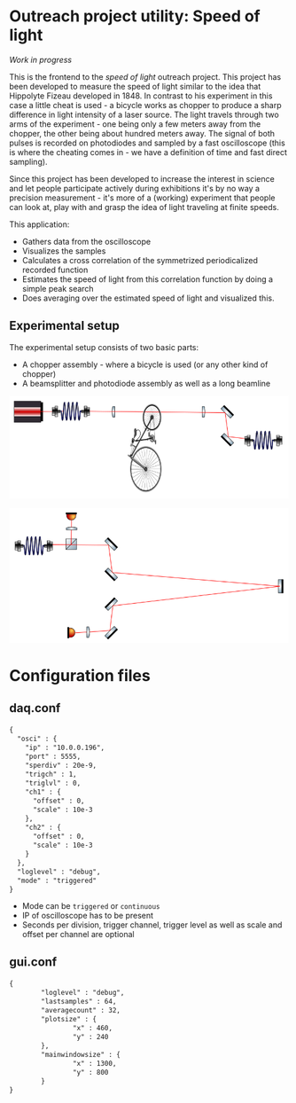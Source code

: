 # Outreach project utility: Speed of light

_Work in progress_

This is the frontend to the _speed of light_ outreach project. This project
has been developed to measure the speed of light similar to the idea
that Hippolyte Fizeau developed in 1848. In contrast to his experiment
in this case a little cheat is used - a bicycle works as chopper to produce
a sharp difference in light intensity of a laser source. The light travels
through two arms of the experiment - one being only a few meters away from
the chopper, the other being about hundred meters away. The signal of both
pulses is recorded on photodiodes and sampled by a fast oscilloscope (this
is where the cheating comes in - we have a definition of time and fast direct
sampling).

Since this project has been developed to increase the interest in science
and let people participate actively during exhibitions it's by no way a
precision measurement - it's more of a (working) experiment that people
can look at, play with and grasp the idea of light traveling at finite speeds.

This application:

* Gathers data from the oscilloscope
* Visualizes the samples
* Calculates a cross correlation of the symmetrized periodicalized recorded
  function
* Estimates the speed of light from this correlation function by doing
  a simple peak search
* Does averaging over the estimated speed of light and visualized this.

## Experimental setup

The experimental setup consists of two basic parts:

* A chopper assembly - where a bicycle is used (or any other kind of chopper)
* A beamsplitter and photodiode assembly as well as a long beamline

![Chopper assembly](https://raw.githubusercontent.com/tspspi/outreachspeedoflight/master/doc/assembly_chopper.png)

![Beamsplitter and photodiode assembly](https://raw.githubusercontent.com/tspspi/outreachspeedoflight/master/doc/assembly_diodeandcoupling.png)

# Configuration files

## daq.conf

```
{
  "osci" : {
    "ip" : "10.0.0.196",
    "port" : 5555,
    "sperdiv" : 20e-9,
    "trigch" : 1,
    "triglvl" : 0,
    "ch1" : {
      "offset" : 0,
      "scale" : 10e-3
    },
    "ch2" : {
      "offset" : 0,
      "scale" : 10e-3
    }
  },
  "loglevel" : "debug",
  "mode" : "triggered"
}
```

* Mode can be ```triggered``` or ```continuous```
* IP of oscilloscope has to be present
* Seconds per division, trigger channel, trigger level as well as scale and offset per channel
  are optional

## gui.conf

```
{
        "loglevel" : "debug",
        "lastsamples" : 64,
        "averagecount" : 32,
        "plotsize" : {
                "x" : 460,
                "y" : 240
        },
        "mainwindowsize" : {
                "x" : 1300,
                "y" : 800
        }
}
```